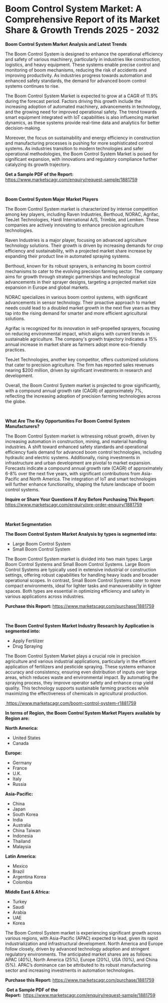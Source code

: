 <p><h1>Boom Control System Market: A Comprehensive Report of its Market Share & Growth Trends 2025 - 2032</h1></p><p><strong>Boom Control System Market Analysis and Latest Trends</strong></p>
<p><p>The Boom Control System is designed to enhance the operational efficiency and safety of various machinery, particularly in industries like construction, logistics, and heavy equipment. These systems enable precise control and monitoring of boom mechanisms, reducing the risk of accidents and improving productivity. As industries progress towards automation and enhanced safety standards, the demand for advanced boom control systems continues to rise.</p><p>The Boom Control System Market is expected to grow at a CAGR of 11.9% during the forecast period. Factors driving this growth include the increasing adoption of automated machinery, advancements in technology, and the growing need for improved operational safety. The trend towards smart equipment integrated with IoT capabilities is also influencing market dynamics, as these systems provide real-time data and analytics for better decision-making.</p><p>Moreover, the focus on sustainability and energy efficiency in construction and manufacturing processes is pushing for more sophisticated control systems. As industries transition to modern technologies and safer operational methodologies, the Boom Control System Market is poised for significant expansion, with innovations and regulatory compliance further catalyzing its growth trajectory.</p></p>
<p><strong>Get a Sample PDF of the Report:&nbsp;</strong> <a href="https://www.marketscagr.com/enquiry/request-sample/1881759?utm_campaign=2012&utm_medium=2&utm_source=Github&utm_content=ia&utm_term=12042025&utm_id=boom-control-system">https://www.marketscagr.com/enquiry/request-sample/1881759</a></p>
<p>&nbsp;</p>
<p><strong>Boom Control System Major Market Players</strong></p>
<p><p>The Boom Control System market is characterized by intense competition among key players, including Raven Industries, Berthoud, NORAC, Agrifac, TeeJet Technologies, Hardi International A/S, Trimble, and Lemken. These companies are actively innovating to enhance precision agriculture technologies.</p><p>Raven Industries is a major player, focusing on advanced agriculture technology solutions. Their growth is driven by increasing demands for crop efficiency and sustainability, with a projected market share increase by expanding their product line in automated spraying systems. </p><p>Berthoud, known for its robust sprayers, is enhancing its boom control mechanisms to cater to the evolving precision farming sector. The company aims for growth through strategic partnerships and technological advancements in their sprayer designs, targeting a projected market size expansion in Europe and global markets.</p><p>NORAC specializes in various boom control systems, with significant advancements in sensor technology. Their proactive approach to market needs could lead to a doubled market growth in the next five years as they tap into the rising demand for smarter and more efficient agricultural solutions.</p><p>Agrifac is recognized for its innovation in self-propelled sprayers, focusing on reducing environmental impact, which aligns with current trends in sustainable agriculture. The company's growth trajectory indicates a 15% annual increase in market share as farmers adopt more eco-friendly practices.</p><p>TeeJet Technologies, another key competitor, offers customized solutions that cater to precision agriculture. The firm has reported sales revenues nearing $200 million, driven by significant investments in research and development. </p><p>Overall, the Boom Control System market is projected to grow significantly, with a compound annual growth rate (CAGR) of approximately 7%, reflecting the increasing adoption of precision farming technologies across the globe.</p></p>
<p>&nbsp;</p>
<p><strong>What Are The Key Opportunities For Boom Control System Manufacturers?</strong></p>
<p><p>The Boom Control System market is witnessing robust growth, driven by increasing automation in construction, mining, and material handling industries. A shift toward enhanced safety standards and operational efficiency fuels demand for advanced boom control technologies, including hydraulic and electric systems. Additionally, rising investments in infrastructure and urban development are pivotal to market expansion. Forecasts indicate a compound annual growth rate (CAGR) of approximately 6-8% over the next five years, with significant contributions from Asia-Pacific and North America. The integration of IoT and smart technologies will further enhance functionality, shaping the future landscape of boom control systems.</p></p>
<p><strong>Inquire or Share Your Questions If Any Before Purchasing This Report:</strong> <a href="https://www.marketscagr.com/enquiry/pre-order-enquiry/1881759?utm_campaign=2012&utm_medium=2&utm_source=Github&utm_content=ia&utm_term=12042025&utm_id=boom-control-system">https://www.marketscagr.com/enquiry/pre-order-enquiry/1881759</a></p>
<p>&nbsp;</p>
<p><strong>Market Segmentation</strong></p>
<p><strong>The Boom Control System Market Analysis by types is segmented into:</strong></p>
<p><ul><li>Large Boom Control System</li><li>Small Boom Control System</li></ul></p>
<p><p>The Boom Control System market is divided into two main types: Large Boom Control Systems and Small Boom Control Systems. Large Boom Control Systems are typically used in extensive industrial or construction settings, offering robust capabilities for handling heavy loads and broader operational scopes. In contrast, Small Boom Control Systems cater to more compact environments, ideal for lighter tasks and maneuverability in tighter spaces. Both types are essential in optimizing efficiency and safety in various applications across industries.</p></p>
<p><strong>Purchase this Report:&nbsp;</strong><a href="https://www.marketscagr.com/purchase/1881759?utm_campaign=2012&utm_medium=2&utm_source=Github&utm_content=ia&utm_term=12042025&utm_id=boom-control-system">https://www.marketscagr.com/purchase/1881759</a></p>
<p>&nbsp;</p>
<p><strong>The Boom Control System Market Industry Research by Application is segmented into:</strong></p>
<p><ul><li>Apply Fertilizer</li><li>Drug Spraying</li></ul></p>
<p><p>The Boom Control System Market plays a crucial role in precision agriculture and various industrial applications, particularly in the efficient application of fertilizers and pesticide spraying. These systems enhance accuracy and consistency, ensuring even distribution of inputs over large areas, which reduces waste and environmental impact. By automating the spraying process, they improve operator safety and enhance crop yield quality. This technology supports sustainable farming practices while maximizing the effectiveness of chemicals in agricultural production.</p></p>
<p><a href="https://www.marketscagr.com/boom-control-system-r1881759?utm_campaign=2012&utm_medium=2&utm_source=Github&utm_content=ia&utm_term=12042025&utm_id=boom-control-system">&nbsp;https://www.marketscagr.com/boom-control-system-r1881759</a></p>
<p><strong>In terms of Region, the Boom Control System Market Players available by Region are:</strong></p>
<p>
    <p> <strong> North America: </strong>
        <ul>
            <li>United States</li>
            <li>Canada</li>
        </ul>
        </p> 
    <p> <strong> Europe: </strong>
        <ul>
            <li>Germany</li>
            <li>France</li>
            <li>U.K.</li>
            <li>Italy</li>
            <li>Russia</li>
        </ul>
        </p> 
    <p> <strong> Asia-Pacific: </strong>
        <ul>
            <li>China</li>
            <li>Japan</li>
            <li>South Korea</li>
            <li>India</li>
            <li>Australia</li>
            <li>China Taiwan</li>
            <li>Indonesia</li>
            <li>Thailand</li>
            <li>Malaysia</li>
        </ul>
        </p> 
    <p> <strong> Latin America: </strong>
        <ul>
            <li>Mexico</li>
            <li>Brazil</li>
            <li>Argentina Korea</li>
            <li>Colombia</li>
        </ul>
        </p> 
    <p> <strong> Middle East & Africa: </strong>
        <ul>
            <li>Turkey</li>
            <li>Saudi</li>
            <li>Arabia</li>
            <li>UAE</li>
            <li>Korea</li>
        </ul>
    </p>
    </p>
<p><p>The Boom Control System market is experiencing significant growth across various regions, with Asia-Pacific (APAC) expected to lead, given its rapid industrialization and infrastructural development. North America and Europe follow closely, driven by advanced technology adoption and stringent regulatory environments. The anticipated market shares are as follows: APAC (40%), North America (25%), Europe (20%), USA (10%), and China (5%). APAC’s dominance can be attributed to its robust manufacturing sector and increasing investments in automation technologies.</p></p>
<p><strong>Purchase this Report: </strong><a href="https://www.marketscagr.com/purchase/1881759?utm_campaign=2012&utm_medium=2&utm_source=Github&utm_content=ia&utm_term=12042025&utm_id=boom-control-system">https://www.marketscagr.com/purchase/1881759</a></p>
<p>&nbsp;<strong>Get a Sample PDF of the Report:&nbsp;&nbsp;</strong><a href="https://www.marketscagr.com/enquiry/request-sample/1881759?utm_campaign=2012&utm_medium=2&utm_source=Github&utm_content=ia&utm_term=12042025&utm_id=boom-control-system">https://www.marketscagr.com/enquiry/request-sample/1881759</a></p>
<p><strong></strong></p>
<p><p></p><p></p><p></p></p>